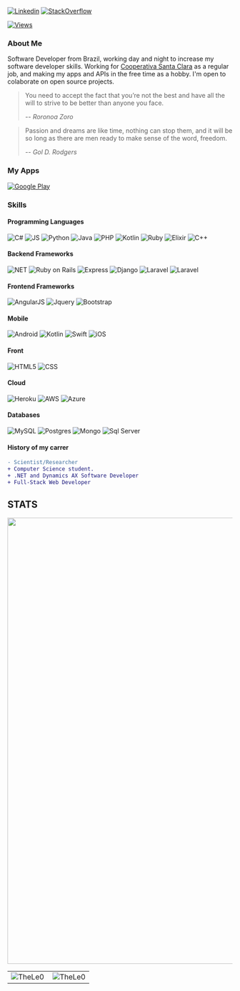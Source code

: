 [![Linkedin](https://img.shields.io/badge/linkedin-%230077B5.svg?&style=for-the-badge&logo=linkedin&logoColor=white)](https://www.linkedin.com/in/leonardo-tosin-b57406112/)
[![StackOverflow](https://img.shields.io/badge/stackoverflow-%23F48024.svg?&style=for-the-badge&logo=stackoverflow&logoColor=white)](https://stackoverflow.com/users/9767014/thele0?tab=profile)


[![Views](https://hits.seeyoufarm.com/api/count/incr/badge.svg?url=https%3A%2F%2Fgithub.com%2FTheLe0&count_bg=%23820296&title_bg=%23555555&icon=&icon_color=%23E7E7E7&title=views&edge_flat=false)](https://hits.seeyoufarm.com)

### About Me

Software Developer from Brazil, working day and night to increase my software developer skills. 
Working for <a href="https://www.coopsantaclara.com.br/">Cooperativa Santa Clara</a> as a regular job, and making my apps
and APIs in the free time as a hobby.
I'm open to colaborate on open source projects.

> You need to accept the fact that you’re not the best and have all the will to strive to be better than anyone you face.
>
> -- <cite>Roronoa Zoro</cite>


> Passion and dreams are like time, nothing can stop them, and it will be so long as there are men ready to make sense of the word, freedom.
>
> -- <cite>Gol D. Rodgers</cite>

### My Apps ###
[![Google Play](https://img.shields.io/badge/Google_Play-414141?style=for-the-badge&logo=google-play&logoColor=white)](https://play.google.com/store/apps/dev?id=5200472266334008653&pcampaignid=pcampaignidMKT-Other-global-all-co-prtnr-py-PartBadge-Mar2515-1)


### Skills ###

#### Programming Languages ####

![C#](https://img.shields.io/badge/C%23-239120?style=for-the-badge&logo=c-sharp&logoColor=white) ![JS](https://img.shields.io/badge/JavaScript-323330?style=for-the-badge&logo=javascript&logoColor=F7DF1E) ![Python](https://img.shields.io/badge/Python-14354C?style=for-the-badge&logo=python&logoColor=white) ![Java](https://img.shields.io/badge/Java-ED8B00?style=for-the-badge&logo=java&logoColor=white) ![PHP](	https://img.shields.io/badge/PHP-777BB4?style=for-the-badge&logo=php&logoColor=white) ![Kotlin](https://img.shields.io/badge/Kotlin-0095D5?&style=for-the-badge&logo=kotlin&logoColor=white) ![Ruby](https://img.shields.io/badge/Ruby-CC342D?style=for-the-badge&logo=ruby&logoColor=white) ![Elixir](https://img.shields.io/badge/Elixir-4B275F?style=for-the-badge&logo=elixir&logoColor=white) ![C++](https://img.shields.io/badge/C%2B%2B-00599C?style=for-the-badge&logo=c%2B%2B&logoColor=white)


#### Backend Frameworks ####

![NET](https://img.shields.io/badge/.NET-5C2D91?style=for-the-badge&logo=.net&logoColor=white) ![Ruby on Rails](https://img.shields.io/badge/Ruby_on_Rails-CC0000?style=for-the-badge&logo=ruby-on-rails&logoColor=white) ![Express](https://img.shields.io/badge/Express.js-404D59?style=for-the-badge) ![Django](https://img.shields.io/badge/Django-092E20?style=for-the-badge&logo=django&logoColor=white) ![Laravel](https://img.shields.io/badge/Spring-6DB33F?style=for-the-badge&logo=spring&logoColor=white) ![Laravel](https://img.shields.io/badge/Laravel-FF2D20?style=for-the-badge&logo=laravel&logoColor=white)

#### Frontend Frameworks ####

![AngularJS](https://img.shields.io/badge/AngularJS-E23237?style=for-the-badge&logo=angularjs&logoColor=white) ![Jquery](https://img.shields.io/badge/jQuery-0769AD?style=for-the-badge&logo=jquery&logoColor=white) ![Bootstrap](https://img.shields.io/badge/Bootstrap-563D7C?style=for-the-badge&logo=bootstrap&logoColor=white)

#### Mobile ####

![Android](https://img.shields.io/badge/Android-3DDC84?style=for-the-badge&logo=android&logoColor=white) ![Kotlin](https://img.shields.io/badge/Kotlin-0095D5?&style=for-the-badge&logo=kotlin&logoColor=white) ![Swift](https://img.shields.io/badge/Swift-FA7343?style=for-the-badge&logo=swift&logoColor=white) ![iOS](https://img.shields.io/badge/iOS-000000?style=for-the-badge&logo=ios&logoColor=white) 

#### Front #####

![HTML5](https://img.shields.io/badge/HTML5-E34F26?style=for-the-badge&logo=html5&logoColor=white) ![CSS](	https://img.shields.io/badge/CSS3-1572B6?style=for-the-badge&logo=css3&logoColor=white)

#### Cloud ####

![Heroku](https://img.shields.io/badge/Heroku-430098?style=for-the-badge&logo=heroku&logoColor=white) ![AWS](https://img.shields.io/badge/Amazon_AWS-232F3E?style=for-the-badge&logo=amazon-aws&logoColor=white) ![Azure](https://img.shields.io/badge/Microsoft_Azure-0089D6?style=for-the-badge&logo=microsoft-azure&logoColor=white) 

#### Databases ####

![MySQL](https://img.shields.io/badge/MySQL-00000F?style=for-the-badge&logo=mysql&logoColor=white)  ![Postgres](	https://img.shields.io/badge/PostgreSQL-316192?style=for-the-badge&logo=postgresql&logoColor=white)  ![Mongo](https://img.shields.io/badge/MongoDB-4EA94B?style=for-the-badge&logo=mongodb&logoColor=white) ![Sql Server](https://img.shields.io/badge/Microsoft_SQL_Server-CC2927?style=for-the-badge&logo=microsoft-sql-server&logoColor=white) 


#### History of my carrer
```diff
- Scientist/Researcher
+ Computer Science student.
+ .NET and Dynamics AX Software Developer
+ Full-Stack Web Developer
```

## STATS

<a href="https://github.com/vrmiguel"><img src="https://github-readme-stats.vercel.app/api/top-langs/?username=TheLe0&layout=compact&langs_count=10&hide=css,m4,c,html,javascript&bg_color=90,5c252d,090300&title_color=fff&text_color=fff" width="1000"/></a>
  
  <center>
  
<table>
  <tr>
      <td><img align="left" src="https://github-readme-stats.vercel.app/api/top-langs/?username=TheLe0&show_icons=true&theme=onedark&locale=en&layout=compact" alt="TheLe0" /></td>
      <td><img align="center" src="https://github-readme-stats.vercel.app/api?username=TheLe0&show_icons=true&theme=onedark&locale=en" alt="TheLe0" /></td>
  </tr>  
</table>
</center>
